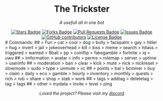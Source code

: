 <h1 align="center">The Trickster</h1>
<p align="center"><i>A usefull all in one bot</i></p>
<div align="center">
  <a href="https://github.com/SkyBlockDev/The-trickster/stargazers"><img src="https://img.shields.io/github/stars/SkyBlockDev/The-trickster" alt="Stars Badge"/></a>
<a href="https://github.com/SkyBlockDev/The-trickster/network/members"><img src="https://img.shields.io/github/forks/SkyBlockDev/The-trickster" alt="Forks Badge"/></a>
<a href="https://github.com/SkyBlockDev/The-trickster/pulls"><img src="https://img.shields.io/github/issues-pr/SkyBlockDev/The-trickster" alt="Pull Requests Badge"/></a>
<a href="https://github.com/SkyBlockDev/The-trickster/issues"><img src="https://img.shields.io/github/issues/SkyBlockDev/The-trickster" alt="Issues Badge"/></a>
<a href="https://github.com/SkyBlockDev/The-trickster/graphs/contributors"><img alt="GitHub contributors" src="https://img.shields.io/github/contributors/SkyBlockDev/The-trickster?color=2b9348"></a>
<a href="https://github.com/SkyBlockDev/The-trickster/blob/master/LICENSE"><img src="https://img.shields.io/github/license/SkyBlockDev/The-trickster?color=2b9348" alt="License Badge"/></a>
</div>
<ss>
# Commands:
## > Fun
> cat
> cool
> dog
> bully
> facepalm
> gay 
> hitler
> hug
> invert
> jail
> jokeoverhead
> kill
> kiss
> meme
> search
> hitass
> triggered
> wanted
> 8ball
> pp
> coinflip
> fakegamble
> fortnite
> iq
> uwu
## > imformation
> avatar
> info
> perms
> rolemap
> server
> uptime
> userinfo
## > moderation
> ban
> clear
> kick
> mute
> nick
> nickreset 
> slowmode
> sudo 
> type
> unmute
> vc
## > points
> bal
> bcminer
> buy
> claim
> daily
> eco
> gamble
> hourly
> inventory
> monthly
> quests
> rich
> rob
> share
> shop
> stab 
> work
## > tags
> addtag
> deletetag
> tag
> tags
## > other
> mydata
> invite
> level
> ping
  </ss>
<br>
<p align="center"><i>Loved the project? Please visit my <a href="https://discord.gg/TAp9Kt2">discord</a></i></p>
<br>
